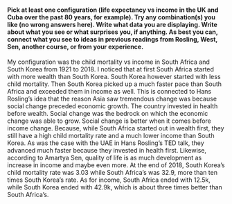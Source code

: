 #### Pick at least one configuration (life expectancy vs income in the UK and Cuba over the past 80 years, for example). Try any combination(s) you like (no wrong answers here). Write what data you are displaying. Write about what you see or what surprises you, if anything. As best you can, connect what you see to ideas in previous readings from Rosling, West, Sen, another course, or from your experience. 

My configuration was the child mortality vs income in South Africa and South Korea from 1921 to 2018. 
I noticed that at first South Africa started with more wealth than South Korea.  South Korea however started with less child mortality. Then South Korea picked up a much faster pace than South Africa and exceeded them in income as well. This is connected to Hans Rosling’s idea that the reason Asia saw tremendous change was because social change preceded economic growth. The country invested in health before wealth. Social change was the bedrock on which the economic change was able to grow. Social change is better when it comes before income change. Because, while South Africa started out in wealth first, they still have a high child mortality rate and a much lower income than South Korea.  As was the case with the UAE in Hans Rosling’s TED talk, they advanced much faster because they invested in health first. Likewise, according to Amartya Sen, quality of life is as much development as increase in income and maybe even more. At the end of 2018, South Korea’s child mortality rate was 3.03 while South Africa’s was 32.9, more than ten times South Korea’s rate. As for income, South Africa ended with 12.5k, while South Korea ended with 42.9k, which is about three times better than South Africa’s. 
